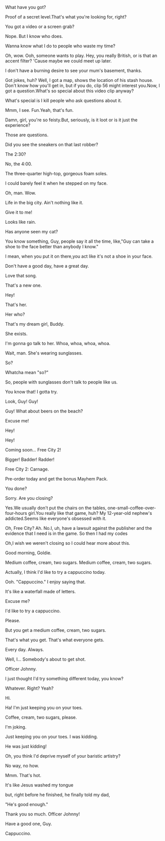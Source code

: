
What have you got?

Proof of a secret level.That's what you're looking for, right?

You got a video or a screen grab?

Nope. But I know who does.

Wanna know what I do to people who waste my time?

Oh, wow. Ooh, someone wants to play. Hey, you really British, or is that an accent filter? 'Cause maybe we could meet up later.

I don't have a burning desire to see your mum's basement, thanks.

Got jokes, huh? Well, I got a map, shows the location of his stash house. Don't know how you'll get in, but if you do, clip 56 might interest you.Now, I got a question.What's so special about this video clip anyway?

What's special is I kill people who ask questions about it.

Mmm, I see. Fun.Yeah, that's fun.

Damn, girl, you're so feisty.But, seriously, is it loot or is it just the experience?

Those are questions.

Did you see the sneakers on that last robber?

The 2:30?

No, the 4:00.

The three-quarter high-top, gorgeous foam soles.

I could barely feel it when he stepped on my face.

Oh, man.
Wow.

Life in the big city.
Ain't nothing like it.

Give it to me!

Looks like rain.

Has anyone seen my cat?

You know something, Guy, people say it all the time, like,"Guy can take a shoe to the face better than anybody I know."

I mean, when you put it on there,you act like it's not a shoe in your face.

Don't have a good day, have a great day.

Love that song.

That's a new one.

Hey!

That's her.

Her who?

That's my dream girl, Buddy.

She exists.

I'm gonna go talk to her.
Whoa, whoa, whoa, whoa.

Wait, man. She's wearing sunglasses.

So?

Whatcha mean "so?"

So, people with sunglasses don't talk to people like us.

You know that!
I gotta try.

Look, Guy! Guy!

Guy! What about beers on the beach?

Excuse me!

Hey!

Hey!

Coming soon... Free City 2!

Bigger! Badder! Radder!

Free City 2: Carnage.

Pre-order today and get the bonus Mayhem Pack.

You done?

Sorry. Are you closing?

Yes.We usually don't put the chairs on the tables, one-small-coffee-over-four-hours girl.You really like that game, huh? My 12-year-old nephew's addicted.Seems like everyone's obsessed with it.

Oh, Free City? Ah. No.I, uh, have a lawsuit against the publisher and the evidence that I need is in the game. So then I had my codes 

Oh,I wish we weren't closing so I could hear more about this.


Good morning, Goldie.

Medium coffee, cream, two sugars.
Medium coffee, cream, two sugars.

Actually, I think I'd like to try a cappuccino today.

Ooh. "Cappuccino."
I enjoy saying that.

It's like a waterfall made of letters.

Excuse me?

I'd like to try a cappuccino.

Please.

But you get a medium coffee, cream, two sugars.

That's what you get.
That's what everyone gets.

Every day. Always.

 Well, I...
Somebody's about to get shot.

Officer Johnny.

I just thought I'd try something different today, you know?

Whatever. Right? Yeah?

Hi.

Ha! I'm just keeping you on your toes.

Coffee, cream, two sugars, please.

I'm joking.

Just keeping you on your toes.
I was kidding.

He was just kidding!

Oh, you think I'd deprive myself of your baristic artistry?

No way, no how.

Mmm. That's hot.

It's like Jesus washed my tongue

but, right before he finished, he finally told my dad,

"He's good enough."

Thank you so much.
Officer Johnny!

Have a good one, Guy.

Cappuccino.
